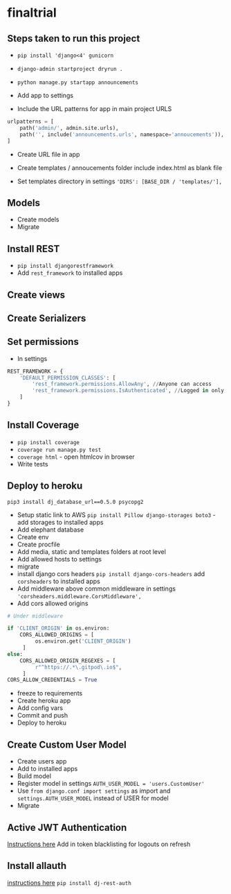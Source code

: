 # finaltrial

## Steps taken to run this project

-   `pip install 'django<4' gunicorn`
-   `django-admin startproject dryrun .`
-   `python manage.py startapp announcements`
-   Add app to settings

-   Include the URL patterns for app in main project URLS

```python
urlpatterns = [
    path('admin/', admin.site.urls),
    path('', include('announcements.urls', namespace='annoucements')),
]
```

-   Create URL file in app
-   Create templates / annoucements folder include index.html as blank file

-   Set templates directory in settings `'DIRS': [BASE_DIR / 'templates/'],`

## Models

-   Create models
-   Migrate

## Install REST

-   `pip install djangorestframework`
-   Add `rest_framework` to installed apps

## Create views

## Create Serializers

## Set permissions

-   In settings

```python
REST_FRAMEWORK = {
    'DEFAULT_PERMISSION_CLASSES': [
        'rest_framework.permissions.AllowAny', //Anyone can access
        'rest_framework.permissions.IsAuthenticated', //Logged in only can access the API
    ]
}
```

## Install Coverage

-   `pip install coverage`
-   `coverage run manage.py test`
-   `coverage html` - open htmlcov in browser
-   Write tests

## Deploy to heroku

`pip3 install dj_database_url==0.5.0 psycopg2`

-   Setup static link to AWS
    `pip install Pillow django-storages boto3` - add storages to installed apps
-   Add elephant database
-   Create env
-   Create procfile
-   Add media, static and templates folders at root level
-   Add allowed hosts to settings
-   migrate
-   install django cors headers `pip install django-cors-headers` add `corsheaders` to installed apps
-   Add middleware above common middleware in settings `'corsheaders.middleware.CorsMiddleware',`
-   Add cors allowed origins

```python
# Under middleware

if 'CLIENT_ORIGIN' in os.environ:
    CORS_ALLOWED_ORIGINS = [
         os.environ.get('CLIENT_ORIGIN')
     ]
else:
    CORS_ALLOWED_ORIGIN_REGEXES = [
         r"^https://.*\.gitpod\.io$",
     ]
CORS_ALLOW_CREDENTIALS = True
```

-   freeze to requirements
-   Create heroku app
-   Add config vars
-   Commit and push
-   Deploy to heroku

## Create Custom User Model

-   Create users app
-   Add to installed apps
-   Build model
-   Register model in settings `AUTH_USER_MODEL = 'users.CustomUser'`
-   Use `from django.conf import settings` as import and `settings.AUTH_USER_MODEL` instead of USER for model
-   Migrate

## Active JWT Authentication

[Instructions here](https://django-rest-framework-simplejwt.readthedocs.io/en/latest/getting_started.html)
Add in token blacklisting for logouts on refresh

## Install allauth

[instructions here](https://dj-rest-auth.readthedocs.io/en/latest/installation.html)
`pip install dj-rest-auth`
